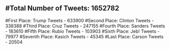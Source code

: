 #Total Number of Tweets: 1652782 
---
#First Place: Trump Tweets - 633900
#Second Place: Clinton Tweets - 338388
#Third Place: Cruz Tweets - 247155
#Fourth Place: Sanders Tweets - 183610
#Fifth Place: Rubio Tweets - 103903
#Sixth Place: Jeb! Tweets - 79977
#Seventh Place: Kasich Tweets - 45345
#Last Place: Carson Tweets - 20504
